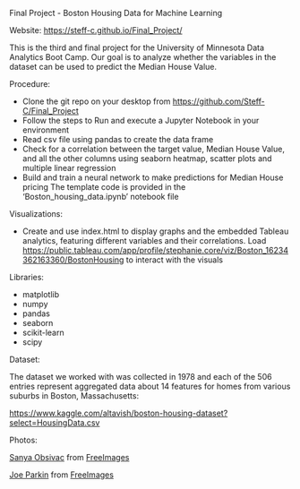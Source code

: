 Final Project - Boston Housing Data for Machine Learning

Website: https://steff-c.github.io/Final_Project/ 

This is the third and final  project for the University of Minnesota Data Analytics Boot Camp. Our goal is to analyze whether the variables in the dataset can be used to predict the Median House Value.  

Procedure:

-  Clone the git repo on your desktop from https://github.com/Steff-C/Final_Project  
-  Follow the steps to Run and execute a Jupyter Notebook in your environment
-   Read csv file using pandas to create the data frame 
-   Check for a correlation between the target value, Median House Value, and all the other columns using seaborn heatmap, scatter plots and multiple linear regression
-   Build and train a neural network to make predictions for Median House pricing
The template code is provided in the ‘Boston_housing_data.ipynb’ notebook file

Visualizations:

-   Create and use index.html to display graphs and the embedded Tableau analytics, featuring 
different variables and their correlations. Load https://public.tableau.com/app/profile/stephanie.core/viz/Boston_16234362163360/BostonHousing to interact with the visuals 
 
Libraries:

-   matplotlib </br>
-   numpy </br>
-   pandas </br>
-   seaborn </br>
-   scikit-learn </br>
-   scipy </br>

Dataset:

The dataset we worked with was collected in 1978 and each of the 506 entries represent aggregated data about 14 features for homes from various suburbs in Boston, Massachusetts:

https://www.kaggle.com/altavish/boston-housing-dataset?select=HousingData.csv

Photos:

<a href="https://freeimages.com/photographer/egoforall-29784">Sanya Obsivac</a> from <a href="https://freeimages.com">FreeImages</a>

<a href="https://freeimages.com/photographer/xmen-49951">Joe Parkin</a> from <a href="https://freeimages.com">FreeImages</a>
